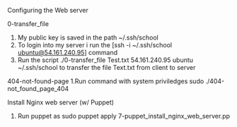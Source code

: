 Configuring the Web server

0-transfer_file

1. My public key is saved in the path ~/.ssh/school
2. To login into my server i run the [ssh -i ~/.ssh/school ubuntu@54.161.240.95] command 
3. Run the script ./0-transfer_file Test.txt 54.161.240.95 ubuntu ~/.ssh/school to transfer the file Text.txt from client to server

404-not-found-page
1.Run command with system priviledges sudo ./404-not_found_page_404

Install Nginx web server (w/ Puppet)
1. Run puppet as sudo puppet apply 7-puppet_install_nginx_web_server.pp
